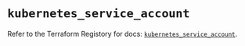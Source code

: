 # `kubernetes_service_account`

Refer to the Terraform Registory for docs: [`kubernetes_service_account`](https://registry.terraform.io/providers/hashicorp/kubernetes/2.19.0/docs/resources/service_account).
